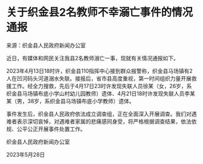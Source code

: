 # 关于织金县2名教师不幸溺亡事件的情况通报

来源：织金县人民政府新闻办公室

近日，有媒体和网民关注我县2名教师溺亡一事，现就有关情况通报如下。

2023年4月13日18时许，织金县110指挥中心接到群众报警称，织金县马场镇有2人在凹河码头河道溺水失联。接报后，省市县高度重视，第一时间组织力量开展救援工作。经全力搜救，先后于4月17日23时许发现失联人员徐某（女，26岁，系织金县马场镇布底小学山村幼儿园教师）遗体、4月21日18时许发现失联人员李某某（男，38岁，系织金县马场镇布底小学教师）遗体。

事件发生后，织金县人民政府依法成立调查组，正在全面深入开展调查。我们对遇难者表示深切哀悼，对遇难者家属的悲痛感同身受，将严格根据调查结果，依法依规、公平公正开展事件处置工作。

织金县人民政府新闻办公室

2023年5月28日

